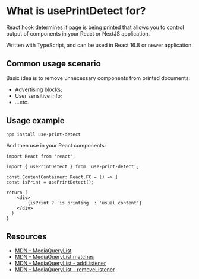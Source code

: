 # What is usePrintDetect for?
React hook determines if page is being printed that allows you to control output of components in your React or NextJS application.

Written with TypeScript, and can be used in React 16.8 or newer application.

## Common usage scenario
Basic idea is to remove unnecessary components from printed documents:
- Advertising blocks;
- User sensitive info;
- ...etc.

## Usage example

`npm install use-print-detect`

And then use in your React components:

```
import React from 'react';

import { usePrintDetect } from 'use-print-detect';

const ContentContainer: React.FC = () => {
const isPrint = usePrintDetect();

return (
    <div>
        {isPrint ? 'is printing' : 'usual content'}
    </div>
  )
}
```

## Resources
- [MDN - MediaQueryList](https://developer.mozilla.org/en-US/docs/Web/API/MediaQueryList/media)
- [MDN - MediaQueryList.matches](https://developer.mozilla.org/en-US/docs/Web/API/MediaQueryList/matches)
- [MDN - MediaQueryList - addListener](https://developer.mozilla.org/en-US/docs/Web/API/MediaQueryList/addListener)
- [MDN - MediaQueryList - removeListener](https://developer.mozilla.org/en-US/docs/Web/API/MediaQueryList/removeListener)